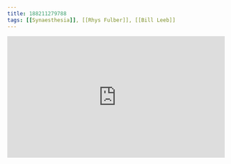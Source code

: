 ```yaml
---
title: 188211279788
tags: [[Synaesthesia]], [[Rhys Fulber]], [[Bill Leeb]]
---
```

<iframe allow="accelerometer; autoplay; clipboard-write; encrypted-media; gyroscope; picture-in-picture" allowfullscreen="" frameborder="0" height="281" id="youtube_iframe" src="https://www.youtube.com/embed/x-akbZcMv1Y?feature=oembed&amp;enablejsapi=1&amp;origin=https://safe.txmblr.com&amp;wmode=opaque" width="500"></iframe>